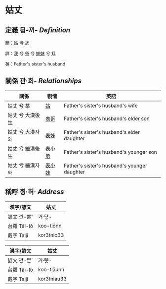 # 姑丈
## 定義 딍-끼- _Definition_
簡：[姑](member12.md) 兮 尪

詳：[我](member1.md) 兮 [爸](member2.md) 兮 [姊妹](member12.md) 兮 尪

英：Father's sister's husband

## 關係 관·희- _Relationships_

關係 | 親情 | 英語
--- | --- | --- 
姑丈 兮 某 | [姑](member12.md) | Father's sister's husband's wife
姑丈 兮 大漢後生 | [表哥](member39.md) | Father's sister's husband's elder son
姑丈 兮 大漢자와 | [表姊](member40.md) | Father's sister's husband's elder daughter
姑丈 兮 細漢後生 | [表小弟](member41.md) | Father's sister's husband's younger son
姑丈 兮 細漢자와 | [表小妹](member42.md) | Father's sister's husband's younger daughter


## 稱呼 칑·허· _Address_

漢字/諺文 | 姑丈
--- | ---
諺文 깐-뿐ˆ | 거·뎌ᇫ-
台羅 Tâi-lô | koo-tiōnn
戴字 Taiji | kor3tnio33


漢字/諺文 | 姑丈
--- | ---
諺文 깐-뿐ˆ | 거·ᄃᆤᇫ-
台羅 Tâi-lô | koo-tiāunn
戴字 Taiji | kor3tniau33


